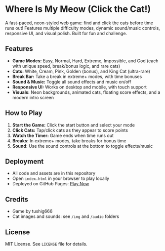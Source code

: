 # Where Is My Meow (Click the Cat!)

A fast-paced, neon-styled web game: find and click the cats before time runs out! Features multiple difficulty modes, dynamic sound/music controls, responsive UI, and visual polish. Built for fun and challenge.

## Features
- **Game Modes:** Easy, Normal, Hard, Extreme, Impossible, and God (each with unique speed, break/bonus logic, and rare cats)
- **Cats:** White, Cream, Pink, Golden (bonus), and King Cat (ultra-rare)
- **Break Bar:** Take a break in extreme+ modes, with time bonuses
- **Sound & Music:** Toggle all sound effects and music on/off
- **Responsive UI:** Works on desktop and mobile, with touch support
- **Visuals:** Neon backgrounds, animated cats, floating score effects, and a modern intro screen

## How to Play
1. **Start the Game:** Click the start button and select your mode
2. **Click Cats:** Tap/click cats as they appear to score points
3. **Watch the Timer:** Game ends when time runs out
4. **Breaks:** In extreme+ modes, take breaks for bonus time
5. **Sound:** Use the sound controls at the bottom to toggle effects/music

## Deployment
- All code and assets are in this repository
- Open `index.html` in your browser to play locally
- Deployed on GitHub Pages: [Play Now](https://tushig666.github.io/Where-Is-My-Meow.demo/)

## Credits
- Game by tushig666
- Cat images and sounds: see `/img` and `/audio` folders

## License
MIT License. See `LICENSE` file for details.
